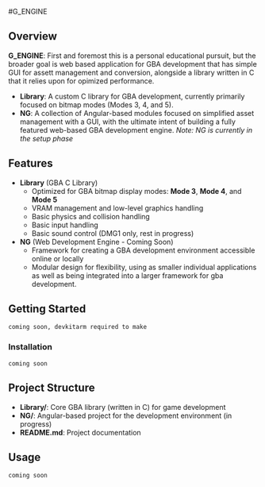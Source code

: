 #G_ENGINE

## Overview
**G_ENGINE**: First and foremost this is a personal educational pursuit, but the broader goal is web based application for GBA development that has simple GUI for assett management and conversion, alongside a library written in C that it relies upon for opimized performance.

- **Library**: A custom C library for GBA development, currently primarily focused on bitmap modes (Modes 3, 4, and 5).
- **NG**: A collection of Angular-based modules focused on simplified asset management with a GUI, with the ultimate intent of building a fully featured web-based GBA development engine. *Note: NG is currently in the setup phase* 

## Features

- **Library** (GBA C Library)
  - Optimized for GBA bitmap display modes: **Mode 3**, **Mode 4**, and **Mode 5**
  - VRAM management and low-level graphics handling
  - Basic physics and collision handling
  - Basic input handling
  - Basic sound control (DMG1 only, rest in progress)
- **NG** (Web Development Engine - Coming Soon)
  - Framework for creating a GBA development environment accessible online or locally
  - Modular design for flexibility, using as smaller individual applications as well as being integrated into a larger framework for gba development.

  
## Getting Started
    coming soon, devkitarm required to make
### Installation
    coming soon

## Project Structure

- **Library/**: Core GBA library (written in C) for game development
- **NG/**: Angular-based project for the development environment (in progress)
- **README.md**: Project documentation


## Usage
    coming soon
